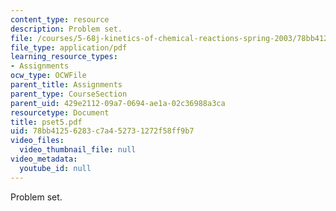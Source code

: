 ```yaml
---
content_type: resource
description: Problem set.
file: /courses/5-68j-kinetics-of-chemical-reactions-spring-2003/78bb41256283c7a452731272f58ff9b7_pset5.pdf
file_type: application/pdf
learning_resource_types:
- Assignments
ocw_type: OCWFile
parent_title: Assignments
parent_type: CourseSection
parent_uid: 429e2112-09a7-0694-ae1a-02c36988a3ca
resourcetype: Document
title: pset5.pdf
uid: 78bb4125-6283-c7a4-5273-1272f58ff9b7
video_files:
  video_thumbnail_file: null
video_metadata:
  youtube_id: null
---
```

Problem set.

